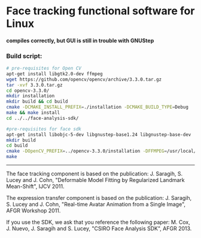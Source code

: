 # Face tracking functional software for Linux

#### compiles correctly, but GUI is still in trouble with GNUStep

### Build script:
```bash
# pre-requisites for Open CV
apt-get install libgtk2.0-dev ffmpeg
wget https://github.com/opencv/opencv/archive/3.3.0.tar.gz
tar -xvf 3.3.0.tar.gz
cd opencv-3.3.0/
mkdir installation
mkdir build && cd build
cmake -DCMAKE_INSTALL_PREFIX=./installation -DCMAKE_BUILD_TYPE=Debug       -DENABLE_AVX=ON       -DENABLE_FAST_MATH=ON       -DENABLE_SSE=ON       -DENABLE_SSE2=ON       -DENABLE_SSE3=ON       -DENABLE_SSE41=ON       -DENABLE_SSE42=ON       -DENABLE_SSSE3=ON ..
make && make install
cd ../../face-analysis-sdk/

#pre-requisites for face sdk
apt-get install libobjc-5-dev libgnustep-base1.24 libgnustep-base-dev
mkdir build
cd build
cmake -DOpenCV_PREFIX=../opencv-3.3.0/installation -DFFMPEG=/usr/local/bin/ffmpeg ..
make
```


-----------------------
The face tracking component is based on the publication: 
J. Saragih, S. Lucey and J. Cohn, "Deformable Model Fitting by
Regularized Landmark Mean-Shift", IJCV 2011.

The expression transfer component is based on the publication:
J. Saragih, S. Lucey and J. Cohn, "Real-time Avatar Animation from a
Single Image", AFGR Workshop 2011.

If you use the SDK, we ask that you reference the following paper:
M. Cox, J. Nuevo, J. Saragih and S. Lucey, "CSIRO Face Analysis SDK",
AFGR 2013.
